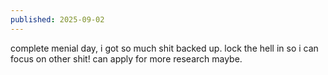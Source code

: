 ```yaml
---
published: 2025-09-02
---
```


complete menial day, i got so much shit backed up. lock the hell in so i can focus on other shit! can apply for more research maybe.